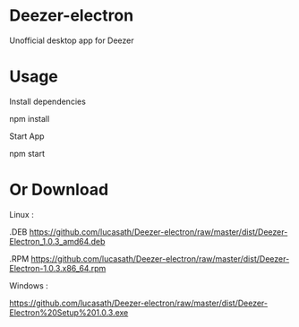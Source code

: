 # Deezer-electron
Unofficial desktop app for Deezer

# Usage

Install dependencies

npm install

Start App

npm start

# Or Download 
Linux :

.DEB https://github.com/lucasath/Deezer-electron/raw/master/dist/Deezer-Electron_1.0.3_amd64.deb

.RPM https://github.com/lucasath/Deezer-electron/raw/master/dist/Deezer-Electron-1.0.3.x86_64.rpm

Windows :

https://github.com/lucasath/Deezer-electron/raw/master/dist/Deezer-Electron%20Setup%201.0.3.exe
